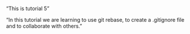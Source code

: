 
“This is tutorial 5”


 “In this tutorial we are learning to use git rebase, to create a .gitignore file and to collaborate with others.”